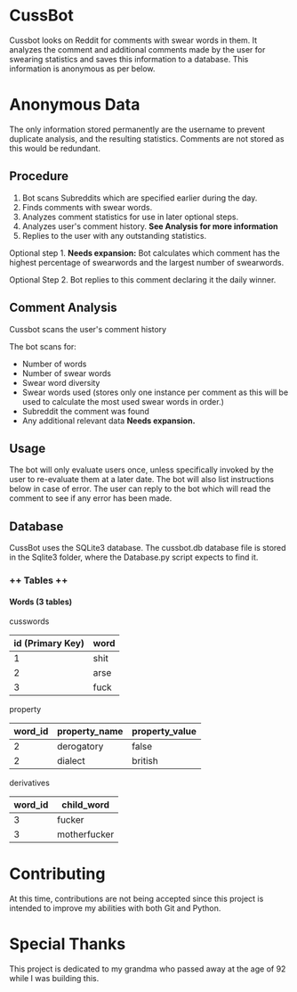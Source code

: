 # CussBot

Cussbot looks on Reddit for comments with swear words in them. It analyzes the comment
and additional comments made by the user for swearing statistics and saves this information 
to a database. This information is anonymous as per below. 

# Anonymous Data

The only information stored permanently are the username to prevent duplicate analysis, 
and the resulting statistics. Comments are not stored as this would be redundant.

## Procedure

1. Bot scans Subreddits which are specified earlier during the day. 
2. Finds comments with swear words. 
3. Analyzes comment statistics for use in later optional steps.
4. Analyzes user's comment history. **See Analysis for more information**
5. Replies to the user with any outstanding statistics.

Optional step 1. **Needs expansion:** Bot calculates which comment has the highest percentage of swearwords and the largest number
of swearwords. 

Optional Step 2. Bot replies to this comment declaring it the daily winner.

## Comment Analysis

Cussbot scans the user's comment history 

The bot scans for:

- Number of words
- Number of swear words
- Swear word diversity
- Swear words used (stores only one instance per comment as this will be used to 
calculate the most used swear words in order.)
- Subreddit the comment was found
- Any additional relevant data **Needs expansion.**

## Usage

The bot will only evaluate users once, unless specifically invoked by the user to 
re-evaluate them at a later date. The bot will also list instructions below in case
of error. The user can reply to the bot which will read the comment to see if any
error has been made. 

## Database

CussBot uses the SQLite3 database. The cussbot.db database file is stored in the Sqlite3
folder, where the Database.py script expects to find it. 

### ++ Tables ++

#### Words (3 tables)

cusswords

| id (Primary Key)| word  |
| --------------- | ----- |
| 1               | shit  |
| 2               | arse  |
| 3               | fuck  |

property

| word_id | property_name | property_value |
| ------- | ------------- | -------------- |
| 2       | derogatory    | false          |
| 2       | dialect       | british        |

derivatives

| word_id | child_word   |
| ------- | ------------ |
| 3       | fucker       |
| 3       | motherfucker | 


# Contributing

At this time, contributions are not being accepted since this project is intended 
to improve my abilities with both Git and Python. 


# Special Thanks

This project is dedicated to my grandma who passed away at the age of 92 while I was
building this. 